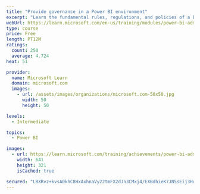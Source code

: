 ```yaml
---
title: "Provide governance in a Power BI environment"
excerpt: "Learn the fundamental rules, regulations, and policies of a BI governance approach."
webUrl: https://learn.microsoft.com/en-us/training/modules/power-bi-admin-governance/
type: course
price: Free
length: PT12M
ratings:
  count: 250
  average: 4.724
heat: 51

provider:
  name: Microsoft Learn
  domain: microsoft.com
  images:
    - url: /assets/images/organizations/microsoft.com-50x50.jpg
      width: 50
      height: 50

levels:
  - Intermediate

topics:
  - Power BI

images:
  - url: https://learn.microsoft.com/training/achievements/power-bi-admin-governance-social.png
    width: 641
    height: 321
    isCached: true

secured: "LBXRvz+kvsA0khC8HxAxhnaVy22tmFX2dJn3CMxj4/EXBdhieK7JN5sEij3HdTHnR/jeOGCZAbBU5eEppXE8Ns3cUzBsiiklOd617J3IGlkiAPVDiGJfMhBvJkLJWrzwPx1xRtK4XIC6m3YJXLhSGP/oMepnpMP5uDCFUpIJiDRoUDnLcmG7oavBKJXK3uANjEuomwvmF7/g4M7vvQlj79hnmCSTHglNIxNLZHKzPoYxSoODjXxTidRsxMxZuuhquC15+tEGa9WztVuSxqVMb4eeJDioPf99QpOxDIWgoCUrVVdLXwETppqjYl1FKRUSkCCajMZZcchLgCe/m7W+Pbq7Nug4eWACTsA8LvxsxYkU6ObL+tblGVuUhhXA/Icf/4Jxng2rmaqY1efnNRcfozyGJd/qxY4vCeD0RqRbPCk=;pIAW7IGrh8ktONstEh8M5A=="
---
```



